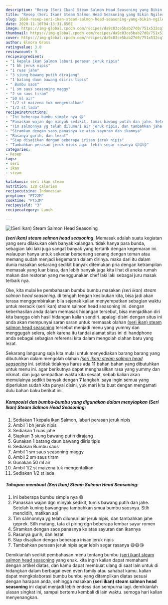 ```yaml
---
description: "Resep (Seri Ikan) Steam Salmon Head Seasoning yang Bikin Ngiler"
title: "Resep (Seri Ikan) Steam Salmon Head Seasoning yang Bikin Ngiler"
slug: 1668-resep-seri-ikan-steam-salmon-head-seasoning-yang-bikin-ngiler
date: 2020-11-10T04:13:31.850Z
image: https://img-global.cpcdn.com/recipes/da9c03ce5bab27d0/751x532cq70/seri-ikan-steam-salmon-head-seasoning-foto-resep-utama.jpg
thumbnail: https://img-global.cpcdn.com/recipes/da9c03ce5bab27d0/751x532cq70/seri-ikan-steam-salmon-head-seasoning-foto-resep-utama.jpg
cover: https://img-global.cpcdn.com/recipes/da9c03ce5bab27d0/751x532cq70/seri-ikan-steam-salmon-head-seasoning-foto-resep-utama.jpg
author: Elnora Gross
ratingvalue: 3.8
reviewcount: 9
recipeingredient:
- "1 kepala ikan Salmon laburi perasan jeruk nipis"
- "1 bh jeruk nipis"
- "1 ruas jahe"
- "3 siung bawang putih dirajang"
- "1 batang daun bawang diiris tipis"
- " Bumbu saos"
- "1 sm saus seasoning maggy"
- "2 sm saus tiram"
- "50 ml air"
- "1/2 st maizena tuk mengentalkan"
- "1/2 st lada"
recipeinstructions:
- "Ini beberapa bumbu simple nya 😄"
- "Panaskan wajan dgn minyak sedikit, tumis bawang putih dan jahe. Setelah kuning bawangnya tambahkan smua bumbu saosnya. Stlh mendidih, matikan api"
- "Tim salmonnya yg telah dilumuri air jeruk nipis, dan tambahkan jahe geprek. Stlh matang, tata di piring dgn beberapa lembar sayur romen"
- "Siramkan dengan saos panasnya ke atas sayuran dan ikannya"
- "Rasanya gurih, dan lezat"
- "Siap disajikan dengan beberapa irisan jeruk nipis"
- "Tambahkan perasan jeruk nipis agar lebih segar rasanya 😄😄😘"
categories:
- Resep
tags:
- seri
- ikan
- steam

katakunci: seri ikan steam 
nutrition: 128 calories
recipecuisine: Indonesian
preptime: "PT22M"
cooktime: "PT53M"
recipeyield: "3"
recipecategory: Lunch

---
```



![(Seri Ikan) Steam Salmon Head Seasoning](https://img-global.cpcdn.com/recipes/da9c03ce5bab27d0/751x532cq70/seri-ikan-steam-salmon-head-seasoning-foto-resep-utama.jpg)

<b><i>(seri ikan) steam salmon head seasoning</i></b>, Memasak adalah suatu kegiatan yang seru dilakukan oleh banyak kalangan. tidak hanya para bunda, sebagian laki laki juga sangat banyak yang tertarik dengan kegemaran ini. walaupun hanya untuk sekedar bersenang senang dengan teman atau memang sudah menjadi kegemaran dalam dirinya. maka dari itu dalam dunia masakan sekarang sedikit banyak ditemukan pria dengan ketrampilan memasak yang luar biasa, dan lebih banyak juga kita lihat di aneka rumah makan dan restoran yang menggunakan chef laki laki sebagai juru masak terbaik nya.



Oke, kita mulai ke pembahasan bumbu bumbu masakan <i>(seri ikan) steam salmon head seasoning</i>. di tengah tengah kesibukan kita, bisa jadi akan terasa menggembirakan bila sejenak kalian menyempatkan sebagian waktu untuk meracik (seri ikan) steam salmon head seasoning ini. dengan keberhasilan anda dalam memasak hidangan tersebut, bisa menjadikan diri kita bangga oleh hasil hidangan kalian sendiri. apalagi disini dengan situs ini anda akan mempunyai saran saran untuk memasak olahan <u>(seri ikan) steam salmon head seasoning</u> tersebut menjadi menu yang yummy dan menggugah selera, oleh karena itu tandai alamat situs ini di handphone anda sebagai sebagian referensi kita dalam mengolah olahan baru yang lezat.


Sekarang langsung saja kita mulai untuk menyediakan barang barang yang dibutuhkan dalam mengolah olahan <u><i>(seri ikan) steam salmon head seasoning</i></u> ini. setidak tidaknya harus ada <b>11</b> bahan bahan yang dibutuhkan untuk menu ini. agar berikutnya dapat menghasilkan rasa yang yummy dan nikmat. dan juga sempatkan waktu kita sesaat, sebab kalian akan memulainya sedikit banyak dengan <b>7</b> langkah. saya ingin semua yang diperlukan sudah kita punyai disini, yuk mari kita buat dengan mengamati dulu bahan baku berikut ini.

<!--inarticleads1-->

##### Komposisi dan bumbu-bumbu yang digunakan dalam menyiapkan (Seri Ikan) Steam Salmon Head Seasoning:

1. Sediakan 1 kepala ikan Salmon, laburi perasan jeruk nipis
1. Ambil 1 bh jeruk nipis
1. Sediakan 1 ruas jahe
1. Siapkan 3 siung bawang putih dirajang
1. Gunakan 1 batang daun bawang diiris tipis
1. Sediakan  Bumbu saos
1. Ambil 1 sm saus seasoning maggy
1. Ambil 2 sm saus tiram
1. Gunakan 50 ml air
1. Ambil 1/2 st maizena tuk mengentalkan
1. Sediakan 1/2 st lada




<!--inarticleads2-->

##### Tahapan membuat (Seri Ikan) Steam Salmon Head Seasoning:

1. Ini beberapa bumbu simple nya 😄
1. Panaskan wajan dgn minyak sedikit, tumis bawang putih dan jahe. Setelah kuning bawangnya tambahkan smua bumbu saosnya. Stlh mendidih, matikan api
1. Tim salmonnya yg telah dilumuri air jeruk nipis, dan tambahkan jahe geprek. Stlh matang, tata di piring dgn beberapa lembar sayur romen
1. Siramkan dengan saos panasnya ke atas sayuran dan ikannya
1. Rasanya gurih, dan lezat
1. Siap disajikan dengan beberapa irisan jeruk nipis
1. Tambahkan perasan jeruk nipis agar lebih segar rasanya 😄😄😘




Demikianlah sedikit pembahasan menu tentang bumbu <u>(seri ikan) steam salmon head seasoning</u> yang enak. kita ingin kalian dapat memahami dengan artikel diatas, dan kamu dapat membuat ulang di saat lain untuk di hidangkan dalam berbagai even even family atau sahabat kamu. kalian dapat mengkolaborasi bumbu bumbu yang ditampilkan diatas sesuai dengan harapan anda, sehingga masakan <b>(seri ikan) steam salmon head seasoning</b> ini dapat menjadi lebih endess dan sempurna lagi. demikianlah ulasan singkat ini, sampai bertemu kembali di lain waktu. semoga hari kalian menyenangkan.
